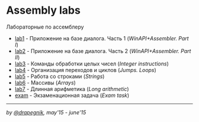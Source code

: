 # Assembly labs

Лабораторные по ассемблеру

* [lab1](https://github.com/Drapegnik/bsu/tree/master/programming/inline-assembly/lab1) -
  Приложение на базе диалога. Часть 1 (_WinAPI+Assembler. Part I_)
* [lab2](https://github.com/Drapegnik/bsu/tree/master/programming/inline-assembly/lab2) -
  Приложение на базе диалога. Часть 2 (_WinAPI+Assembler. Part II_)
* [lab3](https://github.com/Drapegnik/bsu/tree/master/programming/inline-assembly/lab3) -
  Команды обработки целых чисел (_Integer instructions_)
* [lab4](https://github.com/Drapegnik/bsu/tree/master/programming/inline-assembly/lab4) -
  Организация переходов и циклов (_Jumps. Loops_)
* [lab5](https://github.com/Drapegnik/bsu/tree/master/programming/inline-assembly/lab5) -
  Работа со строками (_Strings_)
* [lab6](https://github.com/Drapegnik/bsu/tree/master/programming/inline-assembly/lab6) -
  Массивы (_Arrays_)
* [lab7](https://github.com/Drapegnik/bsu/tree/master/programming/inline-assembly/lab7) -
  Длинная арифметика (_Long arithmetic_)
* [exam](https://github.com/Drapegnik/bsu/tree/master/programming/inline-assembly/exam) -
  Экзаменационная задача (_Exam task_)

---

_by [@drapegnik](https://github.com/Drapegnik), may'15 - june'15_
